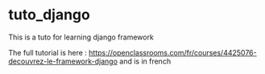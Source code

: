 # tuto_django
This is a tuto for learning django framework

The full tutorial is here : https://openclassrooms.com/fr/courses/4425076-decouvrez-le-framework-django and is in french
